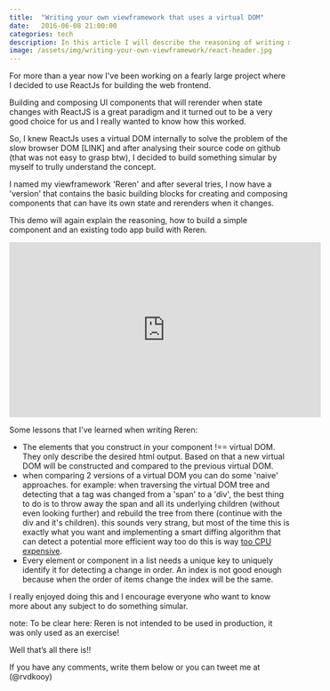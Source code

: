 ```yaml
---
title:  "Writing your own viewframework that uses a virtual DOM"
date:   2016-06-08 21:00:00
categories: tech
description: In this article I will describe the reasoning of writing my own javascript viewframework that was inspired by ReactJS
image: /assets/img/writing-your-own-viewframework/react-header.jpg
---
```


For more than a year now I've been working on a fearly large project where I decided to use ReactJs for building the web frontend.

Building and composing UI components that will rerender when state changes with ReactJS is a great paradigm and it turned out to be a very good choice for us and I really wanted to know how this worked.

So, I knew ReactJs uses a virtual DOM internally to solve the problem of the slow browser DOM [LINK] and after analysing their source code on github (that was not easy to grasp btw), I decided to build something simular by myself to trully understand the concept.

I named my viewframework 'Reren' and after several tries, I now have a 'version' that contains the basic building blocks for creating and composing components that can have its own state and rerenders when it changes.

This demo will again explain the reasoning, how to build a simple component and an existing todo app build with Reren.

<iframe width="560" height="315" src="https://www.youtube.com/embed/vFfNagXrx0k" frameborder="0" allowfullscreen></iframe>

Some lessons that I've learned when writing Reren:

- The elements that you construct in your component !== virtual DOM. They only describe the desired html output. Based on that a new virtual DOM will be constructed and compared to the previous virtual DOM.
- when comparing 2 versions of a virtual DOM you can do some 'naive' approaches. for example: when traversing the virtual DOM tree and detecting that a tag was changed from a 'span' to a 'div', the best thing to do is to throw away the span and all its underlying children (without even looking further) and rebuild the tree from there (continue with the div and it's children). this sounds very strang, but most of the time this is exactly what you want and implementing a smart diffing algorithm that can detect a potential more efficient way too do this is way [too CPU expensive](https://facebook.github.io/react/docs/reconciliation.html#motivation).
- Every element or component in a list needs a unique key to uniquely identify it for detecting a change in order. An index is not good enough because when the order of items change the index will be the same.

I really enjoyed doing this and I encourage everyone who want to know more about any subject to do something simular.

note:
To be clear here: Reren is not intended to be used in production, it was only used as an exercise!

Well that’s all there is!!

If you have any comments, write them below or you can tweet me at (@rvdkooy)